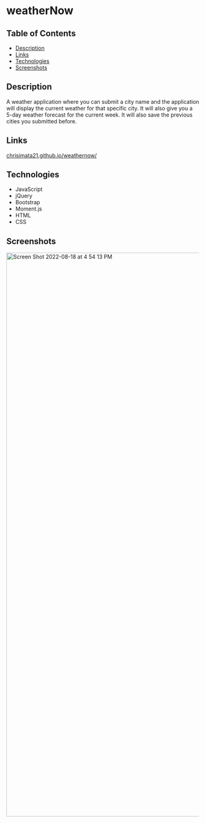 # weatherNow

## Table of Contents

- [Description](#description)
- [Links](#links)
- [Technologies](#technologies)
- [Screenshots](#screenshots)

## Description

A weather application where you can submit a city name and the application will display the current weather for that specific city. It will also give you a 5-day weather forecast for the current week. It will also save the previous cities you submitted before.

## Links

[chrisimata21.github.io/weathernow/](chrisimata21.github.io/weathernow/)

## Technologies

- JavaScript
- jQuery
- Bootstrap
- Moment.js
- HTML
- CSS

## Screenshots

<img width="1470" alt="Screen Shot 2022-08-18 at 4 54 13 PM" src="https://user-images.githubusercontent.com/108028584/185516268-99a6e702-523b-456e-9c81-361f237c476b.png">
